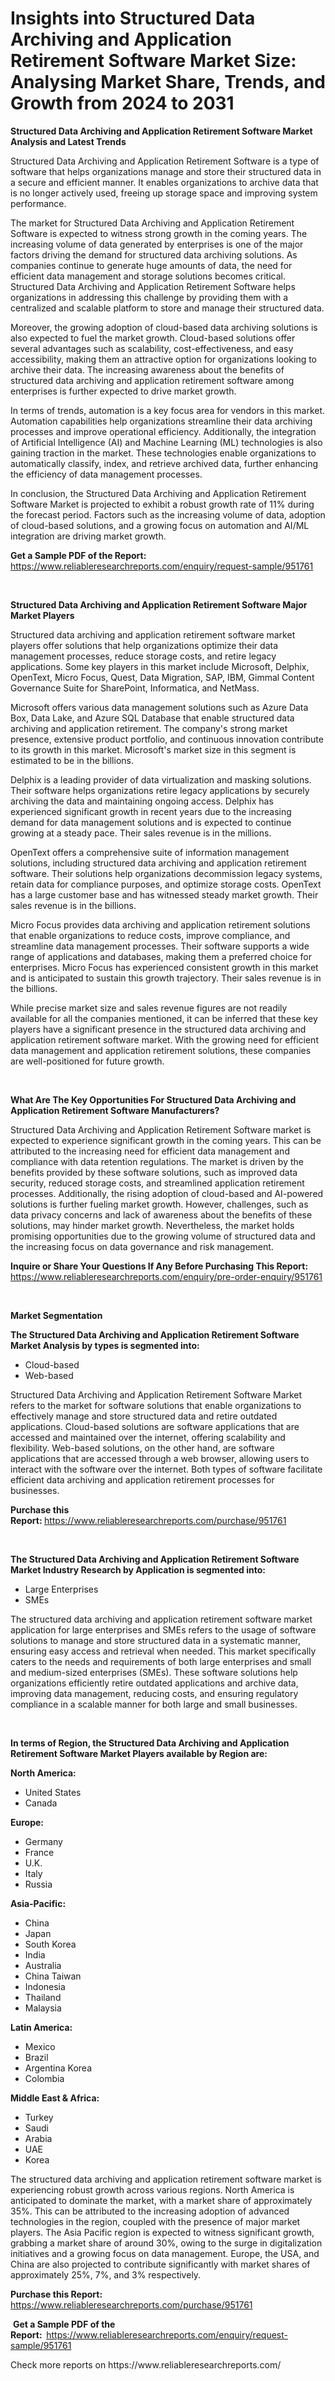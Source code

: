 <p><h1>Insights into Structured Data Archiving and Application Retirement Software Market Size: Analysing Market Share, Trends, and Growth from 2024 to 2031</h1></p><p><strong>Structured Data Archiving and Application Retirement Software Market Analysis and Latest Trends</strong></p>
<p><p>Structured Data Archiving and Application Retirement Software is a type of software that helps organizations manage and store their structured data in a secure and efficient manner. It enables organizations to archive data that is no longer actively used, freeing up storage space and improving system performance.</p><p>The market for Structured Data Archiving and Application Retirement Software is expected to witness strong growth in the coming years. The increasing volume of data generated by enterprises is one of the major factors driving the demand for structured data archiving solutions. As companies continue to generate huge amounts of data, the need for efficient data management and storage solutions becomes critical. Structured Data Archiving and Application Retirement Software helps organizations in addressing this challenge by providing them with a centralized and scalable platform to store and manage their structured data.</p><p>Moreover, the growing adoption of cloud-based data archiving solutions is also expected to fuel the market growth. Cloud-based solutions offer several advantages such as scalability, cost-effectiveness, and easy accessibility, making them an attractive option for organizations looking to archive their data. The increasing awareness about the benefits of structured data archiving and application retirement software among enterprises is further expected to drive market growth.</p><p>In terms of trends, automation is a key focus area for vendors in this market. Automation capabilities help organizations streamline their data archiving processes and improve operational efficiency. Additionally, the integration of Artificial Intelligence (AI) and Machine Learning (ML) technologies is also gaining traction in the market. These technologies enable organizations to automatically classify, index, and retrieve archived data, further enhancing the efficiency of data management processes.</p><p>In conclusion, the Structured Data Archiving and Application Retirement Software Market is projected to exhibit a robust growth rate of 11% during the forecast period. Factors such as the increasing volume of data, adoption of cloud-based solutions, and a growing focus on automation and AI/ML integration are driving market growth.</p></p>
<p><strong>Get a Sample PDF of the Report:&nbsp;</strong> <a href="https://www.reliableresearchreports.com/enquiry/request-sample/951761">https://www.reliableresearchreports.com/enquiry/request-sample/951761</a></p>
<p>&nbsp;</p>
<p><strong>Structured Data Archiving and Application Retirement Software Major Market Players</strong></p>
<p><p>Structured data archiving and application retirement software market players offer solutions that help organizations optimize their data management processes, reduce storage costs, and retire legacy applications. Some key players in this market include Microsoft, Delphix, OpenText, Micro Focus, Quest, Data Migration, SAP, IBM, Gimmal Content Governance Suite for SharePoint, Informatica, and NetMass.</p><p>Microsoft offers various data management solutions such as Azure Data Box, Data Lake, and Azure SQL Database that enable structured data archiving and application retirement. The company's strong market presence, extensive product portfolio, and continuous innovation contribute to its growth in this market. Microsoft's market size in this segment is estimated to be in the billions.</p><p>Delphix is a leading provider of data virtualization and masking solutions. Their software helps organizations retire legacy applications by securely archiving the data and maintaining ongoing access. Delphix has experienced significant growth in recent years due to the increasing demand for data management solutions and is expected to continue growing at a steady pace. Their sales revenue is in the millions.</p><p>OpenText offers a comprehensive suite of information management solutions, including structured data archiving and application retirement software. Their solutions help organizations decommission legacy systems, retain data for compliance purposes, and optimize storage costs. OpenText has a large customer base and has witnessed steady market growth. Their sales revenue is in the billions.</p><p>Micro Focus provides data archiving and application retirement solutions that enable organizations to reduce costs, improve compliance, and streamline data management processes. Their software supports a wide range of applications and databases, making them a preferred choice for enterprises. Micro Focus has experienced consistent growth in this market and is anticipated to sustain this growth trajectory. Their sales revenue is in the billions.</p><p>While precise market size and sales revenue figures are not readily available for all the companies mentioned, it can be inferred that these key players have a significant presence in the structured data archiving and application retirement software market. With the growing need for efficient data management and application retirement solutions, these companies are well-positioned for future growth.</p></p>
<p>&nbsp;</p>
<p><strong>What Are The Key Opportunities For Structured Data Archiving and Application Retirement Software Manufacturers?</strong></p>
<p><p>Structured Data Archiving and Application Retirement Software market is expected to experience significant growth in the coming years. This can be attributed to the increasing need for efficient data management and compliance with data retention regulations. The market is driven by the benefits provided by these software solutions, such as improved data security, reduced storage costs, and streamlined application retirement processes. Additionally, the rising adoption of cloud-based and AI-powered solutions is further fueling market growth. However, challenges, such as data privacy concerns and lack of awareness about the benefits of these solutions, may hinder market growth. Nevertheless, the market holds promising opportunities due to the growing volume of structured data and the increasing focus on data governance and risk management.</p></p>
<p><strong>Inquire or Share Your Questions If Any Before Purchasing This Report:</strong> <a href="https://www.reliableresearchreports.com/enquiry/pre-order-enquiry/951761">https://www.reliableresearchreports.com/enquiry/pre-order-enquiry/951761</a></p>
<p>&nbsp;</p>
<p><strong>Market Segmentation</strong></p>
<p><strong>The Structured Data Archiving and Application Retirement Software Market Analysis by types is segmented into:</strong></p>
<p><ul><li>Cloud-based</li><li>Web-based</li></ul></p>
<p><p>Structured Data Archiving and Application Retirement Software Market refers to the market for software solutions that enable organizations to effectively manage and store structured data and retire outdated applications. Cloud-based solutions are software applications that are accessed and maintained over the internet, offering scalability and flexibility. Web-based solutions, on the other hand, are software applications that are accessed through a web browser, allowing users to interact with the software over the internet. Both types of software facilitate efficient data archiving and application retirement processes for businesses.</p></p>
<p><strong>Purchase this Report:&nbsp;</strong><a href="https://www.reliableresearchreports.com/purchase/951761">https://www.reliableresearchreports.com/purchase/951761</a></p>
<p>&nbsp;</p>
<p><strong>The Structured Data Archiving and Application Retirement Software Market Industry Research by Application is segmented into:</strong></p>
<p><ul><li>Large Enterprises</li><li>SMEs</li></ul></p>
<p><p>The structured data archiving and application retirement software market application for large enterprises and SMEs refers to the usage of software solutions to manage and store structured data in a systematic manner, ensuring easy access and retrieval when needed. This market specifically caters to the needs and requirements of both large enterprises and small and medium-sized enterprises (SMEs). These software solutions help organizations efficiently retire outdated applications and archive data, improving data management, reducing costs, and ensuring regulatory compliance in a scalable manner for both large and small businesses.</p></p>
<p>&nbsp;</p>
<p><strong>In terms of Region, the Structured Data Archiving and Application Retirement Software Market Players available by Region are:</strong></p>
<p>
    <p> <strong> North America: </strong>
        <ul>
            <li>United States</li>
            <li>Canada</li>
        </ul>
        </p> 
    <p> <strong> Europe: </strong>
        <ul>
            <li>Germany</li>
            <li>France</li>
            <li>U.K.</li>
            <li>Italy</li>
            <li>Russia</li>
        </ul>
        </p> 
    <p> <strong> Asia-Pacific: </strong>
        <ul>
            <li>China</li>
            <li>Japan</li>
            <li>South Korea</li>
            <li>India</li>
            <li>Australia</li>
            <li>China Taiwan</li>
            <li>Indonesia</li>
            <li>Thailand</li>
            <li>Malaysia</li>
        </ul>
        </p> 
    <p> <strong> Latin America: </strong>
        <ul>
            <li>Mexico</li>
            <li>Brazil</li>
            <li>Argentina Korea</li>
            <li>Colombia</li>
        </ul>
        </p> 
    <p> <strong> Middle East & Africa: </strong>
        <ul>
            <li>Turkey</li>
            <li>Saudi</li>
            <li>Arabia</li>
            <li>UAE</li>
            <li>Korea</li>
        </ul>
    </p>
    </p>
<p><p>The structured data archiving and application retirement software market is experiencing robust growth across various regions. North America is anticipated to dominate the market, with a market share of approximately 35%. This can be attributed to the increasing adoption of advanced technologies in the region, coupled with the presence of major market players. The Asia Pacific region is expected to witness significant growth, grabbing a market share of around 30%, owing to the surge in digitalization initiatives and a growing focus on data management. Europe, the USA, and China are also projected to contribute significantly with market shares of approximately 25%, 7%, and 3% respectively.</p></p>
<p><strong>Purchase this Report: </strong><a href="https://www.reliableresearchreports.com/purchase/951761">https://www.reliableresearchreports.com/purchase/951761</a></p>
<p>&nbsp;<strong>Get a Sample PDF of the Report:&nbsp;&nbsp;</strong><a href="https://www.reliableresearchreports.com/enquiry/request-sample/951761">https://www.reliableresearchreports.com/enquiry/request-sample/951761</a></p>
<p><strong></strong></p>
<p>Check more reports on https://www.reliableresearchreports.com/</p>